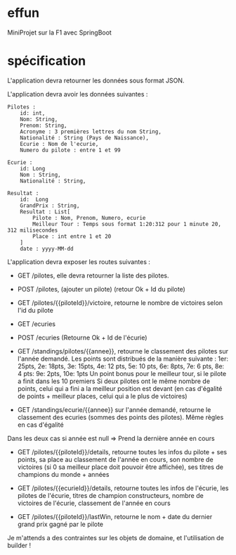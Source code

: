 # effun
MiniProjet sur la F1 avec SpringBoot
# spécification
L'application devra retourner les données sous format JSON.

L'application devra avoir les données suivantes :

    Pilotes :
        id: int,
        Nom: String,
        Prenom: String,
        Acronyme : 3 premières lettres du nom String,
        Nationalité : String (Pays de Naissance),
        Ecurie : Nom de l'ecurie,
        Numero du pilote : entre 1 et 99

    Ecurie :
        id: Long
        Nom : String,
        Nationalité : String,

    Resultat :
        id:  Long
        GrandPrix : String,
        Resultat : List[
            Pilote : Nom, Prenom, Numero, ecurie
            Meilleur Tour : Temps sous format 1:20:312 pour 1 minute 20, 312 milisecondes
            Place : int entre 1 et 20
        ]
        date : yyyy-MM-dd

L'application devra exposer les routes suivantes :

- GET /pilotes, elle devra retourner la liste des pilotes. 
- POST /pilotes, (ajouter un pilote) (retour Ok + Id du pilote)
- GET /pilotes/{{piloteId}}/victoire, retourne le nombre de victoires selon l'id du pilote

- GET /ecuries
- POST /ecuries (Retourne Ok + Id de l'écurie)

- GET /standings/pilotes/{{annee}}, retourne le classement des pilotes sur l'année demandé. 
Les points sont distribués de la manière suivante : 1er: 25pts, 2e: 18pts, 3e: 15pts, 4e: 12 pts, 5e: 10 pts, 6e: 8pts, 7e: 6 pts, 8e: 4 pts: 9e: 2pts, 10e: 1pts
Un point bonus pour le meilleur tour, si le pilote a finit dans les 10 premiers
Si deux pilotes ont le même nombre de points, celui qui a fini a la meilleur position est devant (en cas d'égalité de points +  meilleur places, celui qui a le plus de victoires)
- GET /standings/ecurie/{{annee}} sur l'année demandé, retourne le classement des ecuries (sommes des points des pilotes). Même règles en cas d'égalité 

Dans les deux cas si année est null => Prend la dernière année en cours

- GET /pilotes/{{piloteId}}/details, retourne toutes les infos du pilote + ses points, sa place au classement de l'année en cours, son nombre de victoires (si 0 sa meilleur place doit pouvoir être affichée), ses titres de champions du monde + années
- GET /pilotes/{{ecurieId}}/details, retourne toutes les infos de l'écurie, les pilotes de l'écurie, titres de champion constructeurs, nombre de victoires de l'écurie, classement de l'année en cours 

- GET /pilotes/{{piloteId}}/lastWin, retourne le nom + date du dernier grand prix gagné par le pilote

Je m'attends a des contraintes sur les objets de domaine, et l'utilisation de builder !
